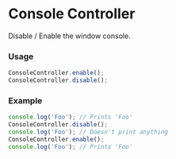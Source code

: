 # Console Controller
Disable / Enable the window console.

### Usage

```javascript
ConsoleController.enable();
ConsoleController.disable();
```

### Example

```javascript
console.log('Foo'); // Prints 'Foo'
ConsoleController.disable();
console.log('Foo'); // Doesn't print anything
ConsoleController.enable();
console.log('Foo'); // Prints 'Foo'
```
